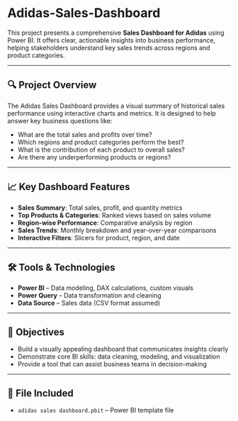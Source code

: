 # Adidas-Sales-Dashboard
This project presents a comprehensive **Sales Dashboard for Adidas** using Power BI. It offers clear, actionable insights into business performance, helping stakeholders understand key sales trends across regions and product categories.

---

## 🔍 Project Overview

The Adidas Sales Dashboard provides a visual summary of historical sales performance using interactive charts and metrics. It is designed to help answer key business questions like:

- What are the total sales and profits over time?
- Which regions and product categories perform the best?
- What is the contribution of each product to overall sales?
- Are there any underperforming products or regions?

---

## 📈 Key Dashboard Features

- **Sales Summary**: Total sales, profit, and quantity metrics
- **Top Products & Categories**: Ranked views based on sales volume
- **Region-wise Performance**: Comparative analysis by region
- **Sales Trends**: Monthly breakdown and year-over-year comparisons
- **Interactive Filters**: Slicers for product, region, and date

---

## 🛠 Tools & Technologies

- **Power BI** – Data modeling, DAX calculations, custom visuals
- **Power Query** – Data transformation and cleaning
- **Data Source** – Sales data (CSV format assumed)

---

## 🎯 Objectives

- Build a visually appealing dashboard that communicates insights clearly
- Demonstrate core BI skills: data cleaning, modeling, and visualization
- Provide a tool that can assist business teams in decision-making

---

## 📁 File Included

- `adidas sales dashboard.pbit` – Power BI template file
